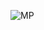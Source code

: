 ![MP](https://github.com/LucasVilarindo/Mapa-de-Carreira/assets/147529312/6f9ed9e0-8f84-4db5-b83a-fe6303ada292)
